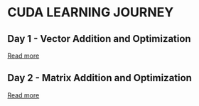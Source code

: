 # CUDA LEARNING JOURNEY  

## Day 1 - Vector Addition and Optimization  
[Read more](day1/info.md)

## Day 2 - Matrix Addition and Optimization
[Read more](day/info2.md)